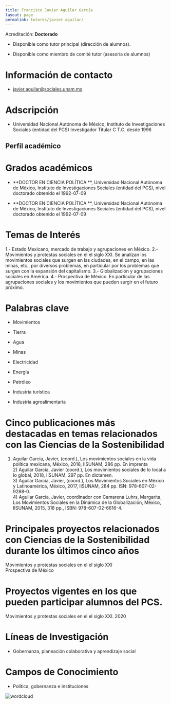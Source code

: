 ```yaml
---
title: Francisco Javier Aguilar García
layout: page
permalink: tutores/javier.aguilar/
---
```


Acreditación: **Doctorado**


 - Disponible como tutor principal (dirección de alumnos).


 - Disponible como miembro de comité tutor (asesoría de alumnos)





# Información de contacto

 - <javier.aguilar@sociales.unam.mx>





# Adscripción


 - Universidad Nacional Autónoma de México, Instituto de Investigaciones Sociales (entidad del PCS)    Investigador Titular C T.C. desde 1996
 





## Perfil académico


# Grados académicos


 - **DOCTOR EN CIENCIA POLÍTICA **, Universidad Nacional Autónoma de México, Instituto de Investigaciones Sociales (entidad del PCS), nivel doctorado obtenido el 1992-07-09

 - **DOCTOR EN CIENCIA POLÍTICA **, Universidad Nacional Autónoma de México, Instituto de Investigaciones Sociales (entidad del PCS), nivel doctorado obtenido el 1992-07-09




# Temas de Interés

1.- Estado Mexicano, mercado de trabajo y agrupaciones en México. 2.- Movimientos y protestas sociales en el el siglo XXI.  Se analizan los movimientos sociales que surgen en las ciudades, en el campo, en las minas, etc.,  por diversos problemas, en particular por los problemas que surgen con la expansión del capitalismo. 3.- Globalización y agrupaciones sociales en América. 4.- Prospectiva de México. En particular de las agrupaciones sociales y los movimientos que pueden surgir en el futuro próximo.



# Palabras clave


 - Movimientos 

 - Tierra

 - Agua

 - Minas

 - Electricidad 

 - Energía 

 - Petróleo 

 - Industria turística

 - Industria agroalimentaria




# Cinco publicaciones más destacadas en temas relacionados con las Ciencias de la Sostenibilidad

1)	Aguilar García, Javier, (coord.), Los movimientos sociales en la vida política mexicana, México, 2018, IISUNAM, 286 pp. En imprenta<br />2)	Aguilar García, Javier (coord.), Los movimientos sociales de lo local a lo global, 2018, IISUNAM, 297 pp. En dictamen.  <br />3)	Aguilar García, Javier, (coord.), Los Movimientos Sociales en México y Latinoamérica, México, 2017, IISUNAM, 284 pp. ISN: 978-607-02-9288-0.<br />4)	Aguilar García, Javier, coordinador con Camarena Luhrs, Margarita, Los Movimientos Sociales en la Dinámica de la Globalización, México, IISUNAM, 2015, 318 pp., ISBN: 978-607-02-6616-4.




# Principales proyectos relacionados con Ciencias de la Sostenibilidad durante los últimos cinco años

Movimientos y protestas sociales en el el siglo XXI<br />Prospectiva de México




# Proyectos vigentes en los que pueden participar alumnos del PCS.

Movimientos y protestas sociales en el el siglo XXI. 2020




# Líneas de Investigación


 - Gobernanza, planeación colaborativa y aprendizaje social





# Campos de Conocimiento

 - Política, gobernanza e instituciones



![wordcloud](https://sostenibilidad.posgrado.unam.mx/media/perfil-academico/118/wordcloud.png)
